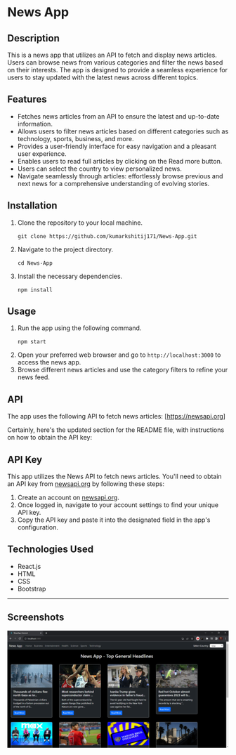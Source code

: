 # News App

## Description
This is a news app that utilizes an API to fetch and display news articles. Users can browse news from various categories and filter the news based on their interests. The app is designed to provide a seamless experience for users to stay updated with the latest news across different topics.

## Features
- Fetches news articles from an API to ensure the latest and up-to-date information.
- Allows users to filter news articles based on different categories such as technology, sports, business, and more.
- Provides a user-friendly interface for easy navigation and a pleasant user experience.
- Enables users to read full articles by clicking on the Read more button.
- Users can select the country to view personalized news.
- Navigate seamlessly through articles: effortlessly browse previous and next news for a comprehensive understanding of evolving stories.

## Installation
1. Clone the repository to your local machine.
   ```
   git clone https://github.com/kumarkshitij171/News-App.git
   ```
2. Navigate to the project directory.
   ```
   cd News-App
   ```
3. Install the necessary dependencies.
   ```
   npm install
   ```

## Usage
1. Run the app using the following command.
   ```
   npm start
   ```
2. Open your preferred web browser and go to `http://localhost:3000` to access the news app.
3. Browse different news articles and use the category filters to refine your news feed.

## API
The app uses the following API to fetch news articles: [https://newsapi.org]

Certainly, here's the updated section for the README file, with instructions on how to obtain the API key:

## API Key
This app utilizes the News API to fetch news articles. You'll need to obtain an API key from [newsapi.org](https://newsapi.org) by following these steps:

1. Create an account on [newsapi.org](https://newsapi.org).
2. Once logged in, navigate to your account settings to find your unique API key.
3. Copy the API key and paste it into the designated field in the app's configuration.


## Technologies Used
- React.js
- HTML
- CSS
- Bootstrap

---
## Screenshots
![Alt text](image.png)